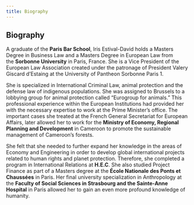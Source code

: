 ```yaml
---
title: Biography
---
```


## Biography

A graduate of the **Paris Bar School**, Iris Estival-David holds a Masters Degree in Business Law and a Masters Degree in European Law from the **Sorbonne University** in Paris, France. She is a Vice President of the European Law Association created under the patronage of President Valery Giscard d’Estaing at the University of Pantheon Sorbonne Paris 1.

She is specialized in International Criminal Law, animal protection and the defense law of indigenous populations.
She was assigned to Brussels to a lobbying group for animal protection called “Eurogroup for animals.” This professional experience within the European Institutions had provided her with the necessary expertise to work at the Prime Minister’s office. The important cases she treated at the French General Secretariat for European Affairs, later allowed her to work for the **Ministry of Economy, Regional Planning and Development** in Cameroon to promote the sustainable management of Cameroon’s forests.

She felt that she needed to further expand her knowledge in the areas of Economy and Engineering in order to develop global international projects related to human rights and planet protection. Therefore, she completed a program in International Relations at **H.E.C**. She also studied Project Finance as part of a Masters degree at the **École Nationale des Ponts et Chaussées** in Paris. Her final university specialization in Anthropology at the **Faculty of Social Sciences in Strasbourg and the Sainte-Anne Hospital** in Paris allowed her to gain an even more profound knowledge of humanity.  

